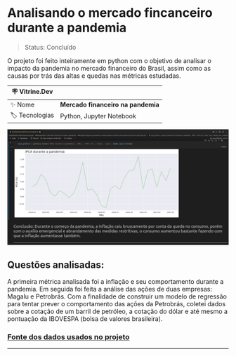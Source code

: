 # Analisando o mercado fincanceiro durante a pandemia

> Status: Concluído

O projeto foi feito inteiramente em python com o objetivo de analisar o impacto da pandemia no mercado financeiro do Brasil, assim como as causas por trás das altas e quedas nas métricas estudadas.

| :placard: Vitrine.Dev |     |
| -------------  | --- |
| :sparkles: Nome        | **Mercado financeiro na pandemia**
| :label: Tecnologias | Python, Jupyter Notebook

![](https://github.com/BrenoMorim/mercado-financeiro-na-pandemia/blob/main/imagem-do-projeto.png#vitrinedev)

## Questões analisadas:

A primeira métrica analisada foi a inflação e seu comportamento durante a pandemia. Em seguida foi feita a análise das ações de duas empresas: Magalu e Petrobrás. Com a finalidade de construir um modelo de regressão para tentar prever o comportamento das ações da Petrobrás, coletei dados sobre a cotação de um barril de petróleo, a cotação do dólar e até mesmo a pontuação da IBOVESPA (bolsa de valores brasileira).

### [Fonte dos dados usados no projeto](http://www.infomoney.com.br)

---
